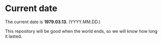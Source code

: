 # Current date

The current date is **1979.03.13.** (YYYY.MM.DD.)

This repository will be good when the world ends, so we will know how long it lasted.